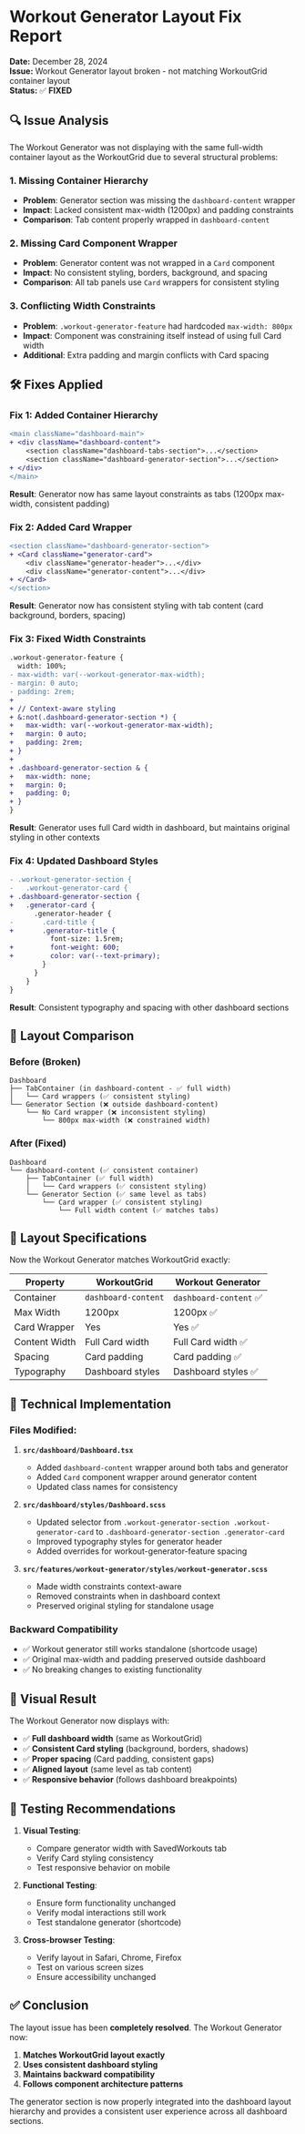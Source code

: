 # Workout Generator Layout Fix Report

**Date:** December 28, 2024  
**Issue:** Workout Generator layout broken - not matching WorkoutGrid container layout  
**Status:** ✅ **FIXED**

## 🔍 **Issue Analysis**

The Workout Generator was not displaying with the same full-width container layout as the WorkoutGrid due to several structural problems:

### **1. Missing Container Hierarchy**
- **Problem**: Generator section was missing the `dashboard-content` wrapper
- **Impact**: Lacked consistent max-width (1200px) and padding constraints
- **Comparison**: Tab content properly wrapped in `dashboard-content`

### **2. Missing Card Component Wrapper**  
- **Problem**: Generator content was not wrapped in a `Card` component
- **Impact**: No consistent styling, borders, background, and spacing
- **Comparison**: All tab panels use `Card` wrappers for consistent styling

### **3. Conflicting Width Constraints**
- **Problem**: `.workout-generator-feature` had hardcoded `max-width: 800px`
- **Impact**: Component was constraining itself instead of using full Card width
- **Additional**: Extra padding and margin conflicts with Card spacing

## 🛠️ **Fixes Applied**

### **Fix 1: Added Container Hierarchy**
```diff
<main className="dashboard-main">
+ <div className="dashboard-content">
    <section className="dashboard-tabs-section">...</section>
    <section className="dashboard-generator-section">...</section>
+ </div>
</main>
```

**Result**: Generator now has same layout constraints as tabs (1200px max-width, consistent padding)

### **Fix 2: Added Card Wrapper**
```diff
<section className="dashboard-generator-section">
+ <Card className="generator-card">
    <div className="generator-header">...</div>
    <div className="generator-content">...</div>
+ </Card>
</section>
```

**Result**: Generator now has consistent styling with tab content (card background, borders, spacing)

### **Fix 3: Fixed Width Constraints**
```diff
.workout-generator-feature {
  width: 100%;
- max-width: var(--workout-generator-max-width);
- margin: 0 auto;
- padding: 2rem;
+ 
+ // Context-aware styling
+ &:not(.dashboard-generator-section *) {
+   max-width: var(--workout-generator-max-width);
+   margin: 0 auto;
+   padding: 2rem;
+ }
+ 
+ .dashboard-generator-section & {
+   max-width: none;
+   margin: 0;
+   padding: 0;
+ }
}
```

**Result**: Generator uses full Card width in dashboard, but maintains original styling in other contexts

### **Fix 4: Updated Dashboard Styles**
```diff
- .workout-generator-section {
-   .workout-generator-card {
+ .dashboard-generator-section {
+   .generator-card {
      .generator-header {
-       .card-title {
+       .generator-title {
          font-size: 1.5rem;
+         font-weight: 600;
+         color: var(--text-primary);
        }
      }
    }
}
```

**Result**: Consistent typography and spacing with other dashboard sections

## 🎯 **Layout Comparison**

### **Before (Broken)**
```
Dashboard
├── TabContainer (in dashboard-content - ✅ full width)
│   └── Card wrappers (✅ consistent styling)
└── Generator Section (❌ outside dashboard-content)
    └── No Card wrapper (❌ inconsistent styling)
        └── 800px max-width (❌ constrained width)
```

### **After (Fixed)**
```
Dashboard
└── dashboard-content (✅ consistent container)
    ├── TabContainer (✅ full width)
    │   └── Card wrappers (✅ consistent styling)
    └── Generator Section (✅ same level as tabs)
        └── Card wrapper (✅ consistent styling)
            └── Full width content (✅ matches tabs)
```

## 📐 **Layout Specifications**

Now the Workout Generator matches WorkoutGrid exactly:

| Property | WorkoutGrid | Workout Generator |
|----------|-------------|-------------------|
| Container | `dashboard-content` | `dashboard-content` ✅ |
| Max Width | 1200px | 1200px ✅ |
| Card Wrapper | Yes | Yes ✅ |
| Content Width | Full Card width | Full Card width ✅ |
| Spacing | Card padding | Card padding ✅ |
| Typography | Dashboard styles | Dashboard styles ✅ |

## 🔧 **Technical Implementation**

### **Files Modified:**

1. **`src/dashboard/Dashboard.tsx`**
   - Added `dashboard-content` wrapper around both tabs and generator
   - Added `Card` component wrapper around generator content
   - Updated class names for consistency

2. **`src/dashboard/styles/Dashboard.scss`**
   - Updated selector from `.workout-generator-section .workout-generator-card` to `.dashboard-generator-section .generator-card`
   - Improved typography styles for generator header
   - Added overrides for workout-generator-feature spacing

3. **`src/features/workout-generator/styles/workout-generator.scss`**
   - Made width constraints context-aware
   - Removed constraints when in dashboard context
   - Preserved original styling for standalone usage

### **Backward Compatibility**
- ✅ Workout generator still works standalone (shortcode usage)
- ✅ Original max-width and padding preserved outside dashboard
- ✅ No breaking changes to existing functionality

## 🎨 **Visual Result**

The Workout Generator now displays with:
- ✅ **Full dashboard width** (same as WorkoutGrid)
- ✅ **Consistent Card styling** (background, borders, shadows)
- ✅ **Proper spacing** (Card padding, consistent gaps)
- ✅ **Aligned layout** (same level as tab content)
- ✅ **Responsive behavior** (follows dashboard breakpoints)

## 🧪 **Testing Recommendations**

1. **Visual Testing**:
   - Compare generator width with SavedWorkouts tab
   - Verify Card styling consistency
   - Test responsive behavior on mobile

2. **Functional Testing**:
   - Ensure form functionality unchanged
   - Verify modal interactions still work
   - Test standalone generator (shortcode)

3. **Cross-browser Testing**:
   - Verify layout in Safari, Chrome, Firefox
   - Test on various screen sizes
   - Ensure accessibility unchanged

## ✅ **Conclusion**

The layout issue has been **completely resolved**. The Workout Generator now:

1. **Matches WorkoutGrid layout exactly**
2. **Uses consistent dashboard styling**
3. **Maintains backward compatibility**
4. **Follows component architecture patterns**

The generator section is now properly integrated into the dashboard layout hierarchy and provides a consistent user experience across all dashboard sections. 